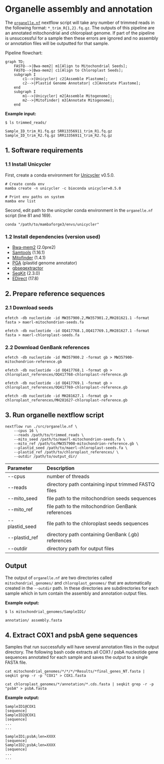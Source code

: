 # Organelle assembly and annotation

The [`organelle.nf`](https://github.com/Tom-Jenkins/maerl-wgs-pipelines/blob/main/src/fastp.nf) nextflow script will take any number of trimmed reads in the following format: `*_trim_R{1,2}.fq.gz`. The outputs of this pipeline are an annotated mitochondrial and chloroplast genome. If part of the pipeline is unsuccessful for a sample then these errors are ignored and no assembly or annotation files will be outputted for that sample.

Pipeline flowchart:

```mermaid
graph TD;
    FASTQ-->|Bwa-mem2| m1[Align to Mitochondrial Seeds];
    FASTQ-->|Bwa-mem2| c1[Align to Chloroplast Seeds];
    subgraph I 
        c1-->|Unicycler| c2[Assemble Plastome];
        c2-->|Plastid Genome Annotator| c3[Annotate Plastome];
    end
    subgraph I 
        m1-->|Unicycler| m2[Assemble Mitogenome];
        m2-->|Mitofinder| m3[Annotate Mitogenome];
    end
```

**Example input:**
```
$ ls trimmed_reads/
```
```
Sample_ID_trim_R1.fq.gz SRR13356911_trim_R1.fq.gz
Sample_ID_trim_R2.fq.gz SRR13356911_trim_R2.fq.gz
```

## 1. Software requirements

### 1.1 Install Unicycler

First, create a conda environment for [Unicycler](https://github.com/rrwick/Unicycler) v0.5.0.
```
# Create conda env
mamba create -n unicycler -c bioconda unicycler=0.5.0

# Print env paths on system
mamba env list
```
Second, edit path to the unicycler conda environment in the `organelle.nf` script (line 81 and 169).
```
conda "/path/to/mambaforge3/envs/unicycler"
```

### 1.2 Install dependencies (version used)

* [Bwa-mem2](https://github.com/bwa-mem2/bwa-mem2) (2.0pre2)
* [Samtools](https://github.com/samtools/samtools) (1.16.1)
* [Mitofinder](https://github.com/RemiAllio/MitoFinder) (1.4.1)
* [PGA](https://github.com/quxiaojian/PGA) (plastid genome annotator)
* [gbseqextractor](https://github.com/linzhi2013/gbseqextractor)
* [SeqKit](https://bioinf.shenwei.me/seqkit/) (2.3.0)
* [EDirect](https://www.ncbi.nlm.nih.gov/books/NBK179288/) (17.8)


## 2. Prepare reference sequences

### 2.1 Download seeds

```
efetch -db nucleotide -id MW357900.2,MW357901.2,MH281621.1 -format fasta > maerl-mitochondrion-seeds.fa

efetch -db nucleotide -id OQ417768.1,OQ417769.1,MH281627.1 -format fasta > maerl-chloroplast-seeds.fa
```

### 2.2 Download GenBank references

```
efetch -db nucleotide -id MW357900.2 -format gb > MW357900-mitochondrion-reference.gb

efetch -db nucleotide -id OQ417768.1 -format gb > chloroplast_references/OQ417768-chloroplast-reference.gb

efetch -db nucleotide -id OQ417769.1 -format gb > chloroplast_references/OQ417769-chloroplast-reference.gb

efetch -db nucleotide -id MH281627.1 -format gb > chloroplast_references/MH281627-chloroplast-reference.gb
```

## 3. Run organelle nextflow script

```
nextflow run ./src/organelle.nf \
    --cpus 16 \
    --reads /path/to/trimmed_reads \
    --mito_seed /path/to/maerl-mitochondrion-seeds.fa \
    --mito_ref /path/to/MW357900-mitochondrion-reference.gb \
    --plastid_seed /path/to/maerl-chloroplast-seeds.fa \
    --plastid_ref /path/to/chloroplast_references/ \
    --outdir /path/to/output_dir/
```

| Parameter | Description
| :- | :-
| --cpus | number of threads
| --reads | directory path containing input trimmed FASTQ files
| --mito_seed | file path to the mitochondrion seeds sequences
| --mito_ref | file path to the mitochondrion GenBank references
| --plastid_seed | file path to the chloroplast seeds sequences
| --plastid_ref | directory path containing GenBank (.gb) references
| --outdir | directory path for output files


## Output

The output of `organelle.nf` are two directories called `mitochondrial_genomes/` and `chloroplast_genomes/` that are automatically created in the `--outdir` path. In these directories are subdirectories for each sample which in turn contain the assembly and annotation output files.

**Example output:**
```
$ ls mitochondrial_genomes/SampleID1/
```
```
annotation/ assembly.fasta
```


## 4. Extract COX1 and psbA gene sequences

Samples that run successfully will have several annotation files in the output directory. The following bash code extracts all COX1 / psbA nucleotide gene sequences annotated for each sample and saves the output to a single FASTA file.

```
cat mitochondrial_genomes/*/*/*/*Results/*final_genes_NT.fasta | seqkit grep -r -p "COX1" > COX1.fasta
```
```
cat chloroplast_genomes/*/annotation/*.cds.fasta | seqkit grep -r -p "psbA" > psbA.fasta
```

**Example output:**
```
SampleID1@COX1
[sequence]
SampleID2@COX1
[sequence]
...
...
```
```
SampleID1;psbA;len=XXXX
[sequence]
SampleID2;psbA;len=XXXX
[sequence]
...
...
```


